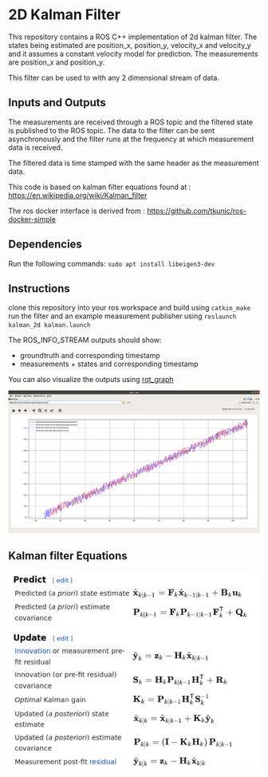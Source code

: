 # 2D Kalman Filter
This repository contains a ROS C++ implementation of 2d kalman filter. The states being estimated are position_x, position_y, velocity_x and velocity_y and it assumes a constant velocity model for prediction.
The measurements are position_x and position_y.

This filter can be used to with any 2 dimensional stream of data.

## Inputs and Outputs

The measurements are received through a ROS topic and the filtered state is published to the ROS topic.
The data to the filter can be sent asynchronously and the filter runs at the frequency at which measurement data is received.

The filtered data is time stamped with the same header as the measurement data. 

This code is based on kalman filter equations found at : https://en.wikipedia.org/wiki/Kalman_filter

The ros docker interface is derived from : https://github.com/tkunic/ros-docker-simple


## Dependencies
Run the following commands:
`sudo apt install libeigen3-dev`

## Instructions
clone this repository into your ros workspace and build using `catkin_make`
run the filter and an example measurement publisher using `roslaunch kalman_2d kalman.launch` 

The ROS_INFO_STREAM outputs should show:
* groundtruth and corresponding timestamp
* measurements + states and corresponding timestamp

You can also visualize the outputs using [rqt_graph](http://wiki.ros.org/rqt_graph)

![alt text](https://github.com/ashwinvk94/kalman_2d/blob/main/filtered.png?raw=true)

## Kalman filter Equations
![alt text](https://github.com/ashwinvk94/kalman_2d/blob/main/kalman_equations.png?raw=true)
